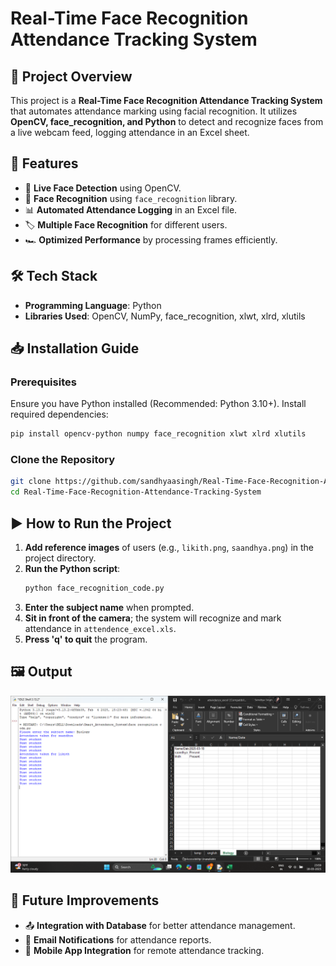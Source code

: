 # Real-Time Face Recognition Attendance Tracking System

## 📌 Project Overview
This project is a **Real-Time Face Recognition Attendance Tracking System** that automates attendance marking using facial recognition. It utilizes **OpenCV, face_recognition, and Python** to detect and recognize faces from a live webcam feed, logging attendance in an Excel sheet.

## 🚀 Features
- 🎥 **Live Face Detection** using OpenCV.
- 🧠 **Face Recognition** using `face_recognition` library.
- 📊 **Automated Attendance Logging** in an Excel file.
- 🏷️ **Multiple Face Recognition** for different users.
- 🏎️ **Optimized Performance** by processing frames efficiently.

## 🛠️ Tech Stack
- **Programming Language**: Python
- **Libraries Used**: OpenCV, NumPy, face_recognition, xlwt, xlrd, xlutils

## 📥 Installation Guide
### Prerequisites
Ensure you have Python installed (Recommended: Python 3.10+). Install required dependencies:
```sh
pip install opencv-python numpy face_recognition xlwt xlrd xlutils
```

### Clone the Repository
```sh
git clone https://github.com/sandhyaasingh/Real-Time-Face-Recognition-Attendance-Tracking-System.git
cd Real-Time-Face-Recognition-Attendance-Tracking-System
```

## ▶️ How to Run the Project
1. **Add reference images** of users (e.g., `likith.png`, `saandhya.png`) in the project directory.
2. **Run the Python script**:
   ```sh
   python face_recognition_code.py
   ```
3. **Enter the subject name** when prompted.
4. **Sit in front of the camera**; the system will recognize and mark attendance in `attendence_excel.xls`.
5. **Press 'q' to quit** the program.

## 🖼️ Output
![Output Screenshot](Output.png)

## 🔧 Future Improvements
- 📤 **Integration with Database** for better attendance management.
- 📧 **Email Notifications** for attendance reports.
- 📱 **Mobile App Integration** for remote attendance tracking.
